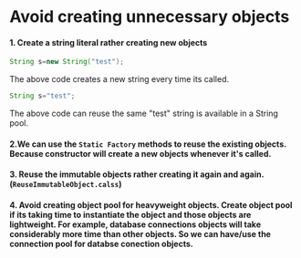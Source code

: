 # Avoid creating unnecessary objects

#### 1. Create a string literal rather creating new objects

```java
String s=new String("test");
```

The above code creates a new string every time its called.

```java
String s="test";
```

The above code can reuse the same "test" string is available in a String pool.

#### 2.We can use the `Static Factory` methods to reuse the existing objects. Because constructor will create a new objects whenever it's called.

#### 3. Reuse the immutable objects rather creating it again and again. (`ReuseImmutableObject.calss`)

#### 4. Avoid creating object pool for heavyweight objects. Create object pool if its taking time to instantiate the object and those objects are lightweight. For example, database connections objects will take considerably more time than other objects. So we can have/use the connection pool for databse conection objects.  
